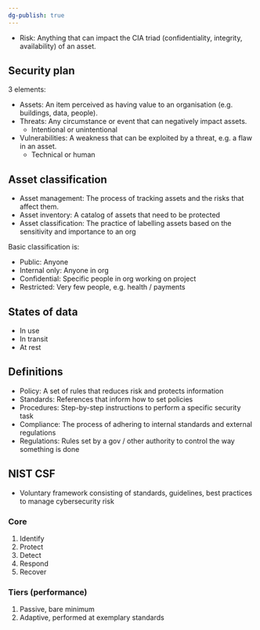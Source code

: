 ```yaml
---
dg-publish: true
---
```

- Risk: Anything that can impact the CIA triad (confidentiality, integrity, availability) of an asset.

## Security plan

3 elements:

- Assets: An item perceived as having value to an organisation (e.g. buildings, data, people).
- Threats: Any circumstance or event that can negatively impact assets.
  - Intentional or unintentional
- Vulnerabilities: A weakness that can be exploited by a threat, e.g. a flaw in an asset.
  - Technical or human

## Asset classification

- Asset management: The process of tracking assets and the risks that affect them.
- Asset inventory: A catalog of assets that need to be protected
- Asset classification: The practice of labelling assets based on the sensitivity and importance to an org

Basic classification is:

- Public: Anyone
- Internal only: Anyone in org
- Confidential: Specific people in org working on project
- Restricted: Very few people, e.g. health / payments

## States of data

- In use
- In transit
- At rest

## Definitions

- Policy: A set of rules that reduces risk and protects information
- Standards: References that inform how to set policies
- Procedures: Step-by-step instructions to perform a specific security task
- Compliance: The process of adhering to internal standards and external regulations
- Regulations: Rules set by a gov / other authority to control the way something is done

## NIST CSF

- Voluntary framework consisting of standards, guidelines, best practices to manage cybersecurity risk

### Core

1. Identify
2. Protect
3. Detect
4. Respond
5. Recover

### Tiers (performance)

1. Passive, bare minimum
2. Adaptive, performed at exemplary standards


